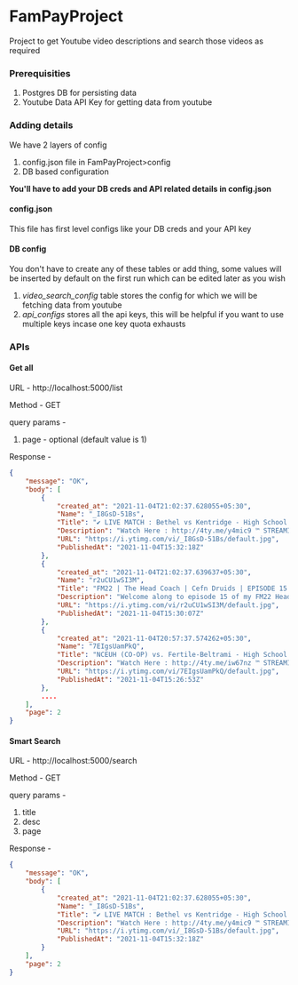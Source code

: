 # FamPayProject
 Project to get Youtube video descriptions and search those videos as required

### Prerequisities
1) Postgres DB for persisting data
2) Youtube Data API Key for getting data from youtube

### Adding details
We have 2 layers of config
1) config.json file in FamPayProject>config
2) DB based configuration

**You'll have to add your DB creds and API related details in config.json**

#### config.json
This file has first level configs like your DB creds and your API key

#### DB config

You don't have to create any of these tables or add thing, some values will be inserted by default on the first run
which can be edited later as you wish

1) *video_search_config* table stores the config for which we will be fetching data from youtube
2) *api_configs* stores all the api keys, this will be helpful if you want to use multiple keys incase one key quota exhausts

### APIs

#### Get all
URL - http://localhost:5000/list

Method - GET

query params - 
1) page - optional (default value is 1)

Response - 

```json
{
    "message": "OK",
    "body": [
        {
            "created_at": "2021-11-04T21:02:37.628055+05:30",
            "Name": "_I8GsD-51Bs",
            "Title": "✔️ LIVE MATCH : Bethel vs Kentridge - High School Football",
            "Description": "Watch Here : http://4ty.me/y4mic9 ™ STREAMING Today! High School Football, Bethel vs Kentridge Braves @ Chargers The Kentridge (Kent. WA) varsity ...",
            "URL": "https://i.ytimg.com/vi/_I8GsD-51Bs/default.jpg",
            "PublishedAt": "2021-11-04T15:32:18Z"
        },
        {
            "created_at": "2021-11-04T21:02:37.639637+05:30",
            "Name": "r2uCU1wSI3M",
            "Title": "FM22 | The Head Coach | Cefn Druids | EPISODE 15 - EUROPEAN DEBUT | Football Manager 2022",
            "Description": "Welcome along to episode 15 of my FM22 Head Coach story. We return for our annual journeyman story, combined with a director of football challenge. We start ...",
            "URL": "https://i.ytimg.com/vi/r2uCU1wSI3M/default.jpg",
            "PublishedAt": "2021-11-04T15:30:07Z"
        },
        {
            "created_at": "2021-11-04T20:57:37.574262+05:30",
            "Name": "7EIgsUamPkQ",
            "Title": "NCEUH (CO-OP) vs. Fertile-Beltrami - High School Football LIVE",
            "Description": "Watch Here : http://4ty.me/iw67nz ™ STREAMING Today! High School Football, NCEUH (CO-OP) vs Fertile-Beltrami Titans @ Falcons The Fertile-Beltrami ...",
            "URL": "https://i.ytimg.com/vi/7EIgsUamPkQ/default.jpg",
            "PublishedAt": "2021-11-04T15:26:53Z"
        },
        ....
    ],
    "page": 2
}
```

#### Smart Search
URL - http://localhost:5000/search

Method - GET

query params -
1) title
2) desc
3) page

Response - 

```json
{
    "message": "OK",
    "body": [
        {
            "created_at": "2021-11-04T21:02:37.628055+05:30",
            "Name": "_I8GsD-51Bs",
            "Title": "✔️ LIVE MATCH : Bethel vs Kentridge - High School Football",
            "Description": "Watch Here : http://4ty.me/y4mic9 ™ STREAMING Today! High School Football, Bethel vs Kentridge Braves @ Chargers The Kentridge (Kent. WA) varsity ...",
            "URL": "https://i.ytimg.com/vi/_I8GsD-51Bs/default.jpg",
            "PublishedAt": "2021-11-04T15:32:18Z"
        }
    ],
    "page": 2
}
```
